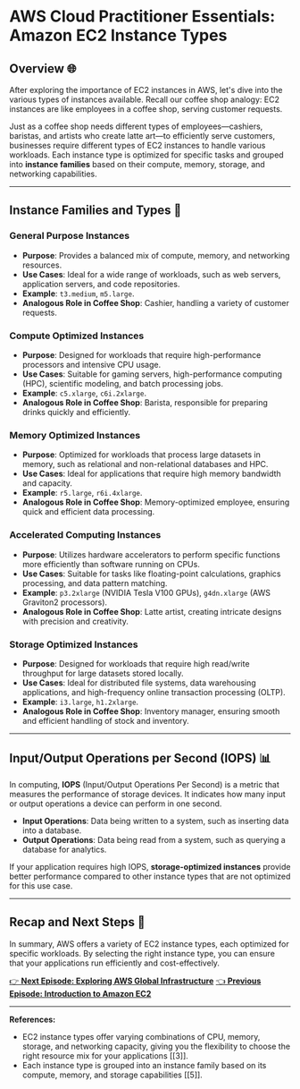 # AWS Cloud Practitioner Essentials: Amazon EC2 Instance Types

## Overview 🌐

After exploring the importance of EC2 instances in AWS, let's dive into the various types of instances available. Recall our coffee shop analogy: EC2 instances are like employees in a coffee shop, serving customer requests.

Just as a coffee shop needs different types of employees—cashiers, baristas, and artists who create latte art—to efficiently serve customers, businesses require different types of EC2 instances to handle various workloads. Each instance type is optimized for specific tasks and grouped into **instance families** based on their compute, memory, storage, and networking capabilities.

---

## Instance Families and Types 🧩

### General Purpose Instances
- **Purpose**: Provides a balanced mix of compute, memory, and networking resources.
- **Use Cases**: Ideal for a wide range of workloads, such as web servers, application servers, and code repositories.
- **Example**: `t3.medium`, `m5.large`.
- **Analogous Role in Coffee Shop**: Cashier, handling a variety of customer requests.

### Compute Optimized Instances
- **Purpose**: Designed for workloads that require high-performance processors and intensive CPU usage.
- **Use Cases**: Suitable for gaming servers, high-performance computing (HPC), scientific modeling, and batch processing jobs.
- **Example**: `c5.xlarge`, `c6i.2xlarge`.
- **Analogous Role in Coffee Shop**: Barista, responsible for preparing drinks quickly and efficiently.

### Memory Optimized Instances
- **Purpose**: Optimized for workloads that process large datasets in memory, such as relational and non-relational databases and HPC.
- **Use Cases**: Ideal for applications that require high memory bandwidth and capacity.
- **Example**: `r5.large`, `r6i.4xlarge`.
- **Analogous Role in Coffee Shop**: Memory-optimized employee, ensuring quick and efficient data processing.

### Accelerated Computing Instances
- **Purpose**: Utilizes hardware accelerators to perform specific functions more efficiently than software running on CPUs.
- **Use Cases**: Suitable for tasks like floating-point calculations, graphics processing, and data pattern matching.
- **Example**: `p3.2xlarge` (NVIDIA Tesla V100 GPUs), `g4dn.xlarge` (AWS Graviton2 processors).
- **Analogous Role in Coffee Shop**: Latte artist, creating intricate designs with precision and creativity.

### Storage Optimized Instances
- **Purpose**: Designed for workloads that require high read/write throughput for large datasets stored locally.
- **Use Cases**: Ideal for distributed file systems, data warehousing applications, and high-frequency online transaction processing (OLTP).
- **Example**: `i3.large`, `h1.2xlarge`.
- **Analogous Role in Coffee Shop**: Inventory manager, ensuring smooth and efficient handling of stock and inventory.

---

## Input/Output Operations per Second (IOPS) 📊

In computing, **IOPS** (Input/Output Operations Per Second) is a metric that measures the performance of storage devices. It indicates how many input or output operations a device can perform in one second.

- **Input Operations**: Data being written to a system, such as inserting data into a database.
- **Output Operations**: Data being read from a system, such as querying a database for analytics.

If your application requires high IOPS, **storage-optimized instances** provide better performance compared to other instance types that are not optimized for this use case.

---

## Recap and Next Steps 🧭

In summary, AWS offers a variety of EC2 instance types, each optimized for specific workloads. By selecting the right instance type, you can ensure that your applications run efficiently and cost-effectively.

[👉 **Next Episode: Exploring AWS Global Infrastructure**](next-episode.md)
[👈 **Previous Episode: Introduction to Amazon EC2**](previous-episode.md)

---

**References:**
- EC2 instance types offer varying combinations of CPU, memory, storage, and networking capacity, giving you the flexibility to choose the right resource mix for your applications [[3]].
- Each instance type is grouped into an instance family based on its compute, memory, and storage capabilities [[5]].